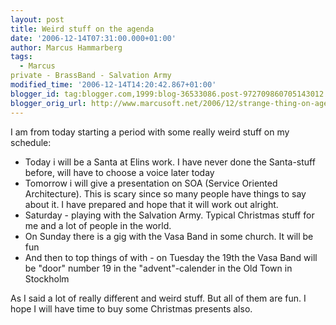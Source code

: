 ```yaml
---
layout: post
title: Weird stuff on the agenda
date: '2006-12-14T07:31:00.000+01:00'
author: Marcus Hammarberg
tags:
  - Marcus
private - BrassBand - Salvation Army
modified_time: '2006-12-14T14:20:42.867+01:00'
blogger_id: tag:blogger.com,1999:blog-36533086.post-972709860705143012
blogger_orig_url: http://www.marcusoft.net/2006/12/strange-thing-on-agenda.html
---
```


I am
from today starting a period with some really weird stuff on my
schedule:

-   Today i will be a Santa at Elins work. I have never done the
    Santa-stuff before, will have to choose a voice later today
-   Tomorrow i will give a presentation on SOA (Service Oriented
    Architecture). This is scary since so many people have things to say
    about it. I have prepared and hope that it will work out alright.
-   Saturday - playing with the Salvation Army. Typical Christmas stuff
    for me and a lot of people in the world.
-   On Sunday there is a gig with the Vasa Band in some church. It will
    be fun
-   And then to top things of with - on Tuesday the 19th the Vasa Band
    will be "door" number 19 in the "advent"-calender in the Old Town in
    Stockholm

As I said a lot of really different and weird stuff. But all of them are
fun. I hope I will have time to buy some Christmas presents also.
